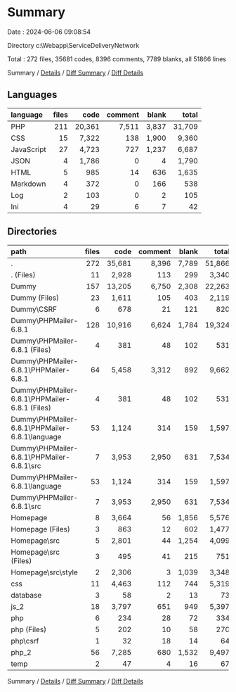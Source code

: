 # Summary

Date : 2024-06-06 09:08:54

Directory c:\\Webapp\\ServiceDeliveryNetwork

Total : 272 files,  35681 codes, 8396 comments, 7789 blanks, all 51866 lines

Summary / [Details](details.md) / [Diff Summary](diff.md) / [Diff Details](diff-details.md)

## Languages
| language | files | code | comment | blank | total |
| :--- | ---: | ---: | ---: | ---: | ---: |
| PHP | 211 | 20,361 | 7,511 | 3,837 | 31,709 |
| CSS | 15 | 7,322 | 138 | 1,900 | 9,360 |
| JavaScript | 27 | 4,723 | 727 | 1,237 | 6,687 |
| JSON | 4 | 1,786 | 0 | 4 | 1,790 |
| HTML | 5 | 985 | 14 | 636 | 1,635 |
| Markdown | 4 | 372 | 0 | 166 | 538 |
| Log | 2 | 103 | 0 | 2 | 105 |
| Ini | 4 | 29 | 6 | 7 | 42 |

## Directories
| path | files | code | comment | blank | total |
| :--- | ---: | ---: | ---: | ---: | ---: |
| . | 272 | 35,681 | 8,396 | 7,789 | 51,866 |
| . (Files) | 11 | 2,928 | 113 | 299 | 3,340 |
| Dummy | 157 | 13,205 | 6,750 | 2,308 | 22,263 |
| Dummy (Files) | 23 | 1,611 | 105 | 403 | 2,119 |
| Dummy\\CSRF | 6 | 678 | 21 | 121 | 820 |
| Dummy\\PHPMailer-6.8.1 | 128 | 10,916 | 6,624 | 1,784 | 19,324 |
| Dummy\\PHPMailer-6.8.1 (Files) | 4 | 381 | 48 | 102 | 531 |
| Dummy\\PHPMailer-6.8.1\\PHPMailer-6.8.1 | 64 | 5,458 | 3,312 | 892 | 9,662 |
| Dummy\\PHPMailer-6.8.1\\PHPMailer-6.8.1 (Files) | 4 | 381 | 48 | 102 | 531 |
| Dummy\\PHPMailer-6.8.1\\PHPMailer-6.8.1\\language | 53 | 1,124 | 314 | 159 | 1,597 |
| Dummy\\PHPMailer-6.8.1\\PHPMailer-6.8.1\\src | 7 | 3,953 | 2,950 | 631 | 7,534 |
| Dummy\\PHPMailer-6.8.1\\language | 53 | 1,124 | 314 | 159 | 1,597 |
| Dummy\\PHPMailer-6.8.1\\src | 7 | 3,953 | 2,950 | 631 | 7,534 |
| Homepage | 8 | 3,664 | 56 | 1,856 | 5,576 |
| Homepage (Files) | 3 | 863 | 12 | 602 | 1,477 |
| Homepage\\src | 5 | 2,801 | 44 | 1,254 | 4,099 |
| Homepage\\src (Files) | 3 | 495 | 41 | 215 | 751 |
| Homepage\\src\\style | 2 | 2,306 | 3 | 1,039 | 3,348 |
| css | 11 | 4,463 | 112 | 744 | 5,319 |
| database | 3 | 58 | 2 | 13 | 73 |
| js_2 | 18 | 3,797 | 651 | 949 | 5,397 |
| php | 6 | 234 | 28 | 72 | 334 |
| php (Files) | 5 | 202 | 10 | 58 | 270 |
| php\\csrf | 1 | 32 | 18 | 14 | 64 |
| php_2 | 56 | 7,285 | 680 | 1,532 | 9,497 |
| temp | 2 | 47 | 4 | 16 | 67 |

Summary / [Details](details.md) / [Diff Summary](diff.md) / [Diff Details](diff-details.md)